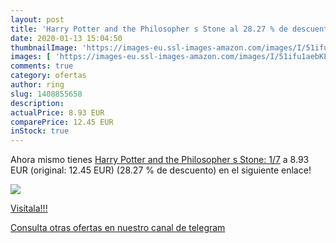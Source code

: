 ```yaml
---
layout: post
title: 'Harry Potter and the Philosopher s Stone al 28.27 % de descuento'
date: 2020-01-13 15:04:50
thumbnailImage: 'https://images-eu.ssl-images-amazon.com/images/I/51ifu1aebKL._SL200_.jpg'
images: [ 'https://images-eu.ssl-images-amazon.com/images/I/51ifu1aebKL._SL200_.jpg' ]
comments: true
category: ofertas
author: ring
slug: 1408855658
description:
actualPrice: 8.93 EUR
comparePrice: 12.45 EUR
inStock: true
---
```


Ahora mismo tienes [Harry Potter and the Philosopher s Stone: 1/7](https://www.amazon.com/dp/1408855658/?tag=redken08-20) a 8.93 EUR (original: 12.45 EUR) (28.27 %  de descuento) en el siguiente enlace!

[![](https://images-eu.ssl-images-amazon.com/images/I/51ifu1aebKL._SL200_.jpg)](https://www.amazon.com/dp/1408855658/?tag=redken08-20)

[Visítala!!!](https://www.amazon.com/dp/1408855658/?tag=redken08-20)

[Consulta otras ofertas en nuestro canal de telegram](https://t.me/s/ofertas25)
